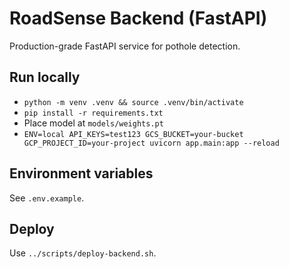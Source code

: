 # RoadSense Backend (FastAPI)

Production-grade FastAPI service for pothole detection.

## Run locally
- `python -m venv .venv && source .venv/bin/activate`
- `pip install -r requirements.txt`
- Place model at `models/weights.pt`
- `ENV=local API_KEYS=test123 GCS_BUCKET=your-bucket GCP_PROJECT_ID=your-project uvicorn app.main:app --reload`

## Environment variables
See `.env.example`.

## Deploy
Use `../scripts/deploy-backend.sh`.
